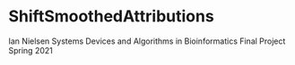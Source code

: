 # ShiftSmoothedAttributions
 Ian Nielsen Systems Devices and Algorithms in Bioinformatics Final Project Spring 2021

